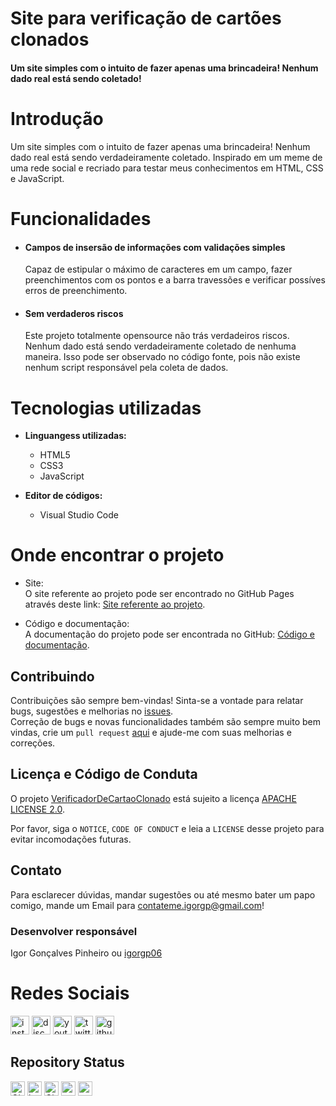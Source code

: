 # Site para verificação de cartões clonados   

#### Um site simples com o intuito de fazer apenas uma brincadeira! Nenhum dado real está sendo coletado!    

# Introdução  

Um site simples com o intuito de fazer apenas uma brincadeira! Nenhum dado real está sendo verdadeiramente coletado. Inspirado em um meme de uma rede social e recriado para testar meus conhecimentos em HTML, CSS e JavaScript.    

# Funcionalidades    

- #### Campos de insersão de informações com validações simples    
    Capaz de estipular o máximo de caracteres em um campo, fazer preenchimentos com os pontos e a barra travessões e verificar possíves erros de preenchimento.   

- #### Sem verdaderos riscos   
    Este projeto totalmente opensource não trás verdadeiros riscos. Nenhum dado está sendo verdadeiramente coletado de nenhuma maneira. Isso pode ser observado no código fonte, pois não existe nenhum script responsável pela coleta de dados.    

# Tecnologias utilizadas    

- **Linguangess utilizadas:**   
  - HTML5   
  - CSS3   
  - JavaScript   

- **Editor de códigos:**   
  - Visual Studio Code   

# Onde encontrar o projeto   

- Site:   
    O site referente ao projeto pode ser encontrado no GitHub Pages através deste link: [Site referente ao projeto](#).  

- Código e documentação:   
    A documentação do projeto pode ser encontrada no GitHub: [Código e documentação](https://github.com/igorgp06/VerificadorDeCartaoClonado).   

## Contribuindo
Contribuições são sempre bem-vindas! Sinta-se a vontade para relatar bugs, sugestões e melhorias no [issues](https://github.com/igorgp06/VerificadorDeCartaoClonado/issues).  
Correção de bugs e novas funcionalidades também são sempre muito bem vindas, crie um `pull request` [aqui](https://github.com/igorgp06/VerificadorDeCartaoClonado/pulls) e ajude-me com suas melhorias e correções.
## Licença e Código de Conduta
O projeto [VerificadorDeCartaoClonado](https://github.com/igorgp06/cartaoclonado) está sujeito a licença [APACHE LICENSE 2.0](https://www.apache.org/licenses/LICENSE-2.0).  

Por favor, siga o `NOTICE`, `CODE OF CONDUCT` e leia a `LICENSE` desse projeto para evitar incomodações futuras.  

## Contato  
Para esclarecer dúvidas, mandar sugestões ou até mesmo bater um papo comigo, mande um Email para contateme.igorgp@gmail.com!

### Desenvolver responsável

Igor Gonçalves Pinheiro ou [igorgp06](https://github.com/igorgp06)

# Redes Sociais

<div align="left">
  <a href="https://www.instagram.com/igorgp.06/" target="_blank"> <img src="https://img.shields.io/static/v1?message=Instagram&logo=instagram&label=&color=E4405F&logoColor=white&labelColor=&style=for-the-badge" height="30" alt="instagram logo"/></a>
  <a href="https://discord.com/channels/@me" target="_blank"> <img src="https://img.shields.io/static/v1?message=Discord&logo=discord&label=&color=7289DA&logoColor=white&labelColor=&style=for-the-badge" height="30" alt="discord logo"></a>
  <a href="https://www.youtube.com/channel/UCka20SjP7fwABfHGbt_xwjg" target="_blank"> <img src="https://img.shields.io/static/v1?message=Youtube&logo=youtube&label=&color=FF0000&logoColor=white&labelColor=&style=for-the-badge" height="30" alt="youtube logo"/></a>
  <a href="https://twitter.com/igorgp06" target="_blank"> <img src="https://img.shields.io/static/v1?message=Twitter&logo=twitter&label=&color=1DA1F2&logoColor=white&labelColor=&style=for-the-badge" height="30" alt="twitter logo"/></a>
  <a href="https://github.com/igorgp06" target="_blank"> <img src="https://img.shields.io/badge/GitHub-100000?style=for-the-badge&logo=github&logoColor=white" height="30" alt="github logo"/></a>
</div>

## Repository Status   

<div align="left">
  <img alt="GitHub top language" src="https://img.shields.io/github/languages/top/igorgp06/VerificadorDeCartaoClonado?style=for-the-badge&color=%23FFED00" height="23">

   <img src="https://img.shields.io/github/last-commit/igorgp06/VerificadorDeCartaoClonado?display_timestamp=author&style=for-the-badge&color=%23FF00D7" height="23" alt="last-commit">

   <img alt="GitHub forks" src="https://img.shields.io/github/forks/igorgp06/VerificadorDeCartaoClonado?style=for-the-badge&color=%230DFFA2" height="23"/>

   <img src="https://img.shields.io/github/watchers/igorgp06/VerificadorDeCartaoClonado?style=for-the-badge&color=%230C2EE8" height="23" alt="watchers"/>

   <img src="https://img.shields.io/github/license/igorgp06/VerificadorDeCartaoClonado?style=for-the-badge" height="23" alt=" apache license"/>
</div>
